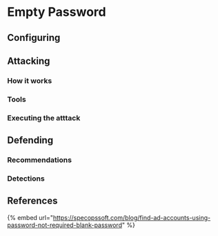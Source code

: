 # Empty Password

## Configuring



## Attacking

### How it works



### Tools



### Executing the atttack



## Defending

### Recommendations



### Detections



## References

{% embed url="https://specopssoft.com/blog/find-ad-accounts-using-password-not-required-blank-password" %}
